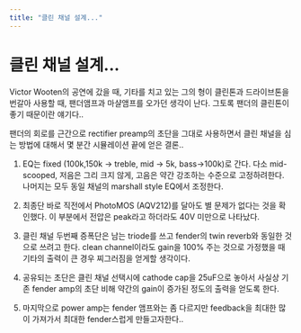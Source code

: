 ```yaml
---
title: "클린 채널 설계..."
---
```

# 클린 채널 설계...

Victor Wooten의 공연에 갔을 때, 기타를 치고 있는 그의 형이 클린톤과 드라이브톤을 번갈아 사용할 때, 팬더앰프과 마샬앰프를 오가던 생각이 난다. 그토록 팬더의 클린톤이 좋기 때문이란 얘기다..

팬더의 회로를 근간으로 rectifier preamp의 초단을 그대로 사용하면서 클린 채널을 심는 방법에 대해서 몇 분간 시뮬레이션 끝에 얻은 결론..

1) EQ는 fixed (100k,150k -> treble, mid -> 5k, bass->100k)로 간다. 다소 mid-scooped, 저음은 그리 크지 않게, 고음은 약간 강조하는 수준으로 고정하려한다. 나머지는 모두 동일 채널의 marshall style EQ에서 조정한다.

2) 최종단 바로 직전에서 PhotoMOS (AQV212)를 달아도 별 문제가 없다는 것을 확인했다. 이 부분에서 전압은 peak라고 하더라도 40V 미만으로 나타났다.

3) 클린 채널 두번째 증폭단은 남는 triode를 쓰고 fender의 twin reverb와 동일한 것으로 쓰려고 한다. clean channel이라도 gain을 100% 주는 것으로 가정했을 때 기타의 출력이 큰 경우 찌그러짐을 얻게할 생각이다.

4) 공유되는 초단은 클린 채널 선택시에 cathode cap을 25uF으로 놓아서 사실상 기존 fender amp의 초단 비해 약간의 gain이 증가된 정도의 출력을 얻도록 한다.

5) 마지막으로 power amp는 fender 앰프와는 좀 다르지만 feedback을 최대한 많이 가져가서 최대한 fender스럽게 만들고자한다..



